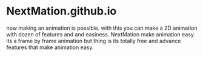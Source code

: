 # NextMation.github.io
now making an animation is possible. with this you can make a 2D animation with dozen of features and and easiness.
NextMation make animation easy. its a frame by frame animation but thing is its totally free and advance features that make animation easy.

